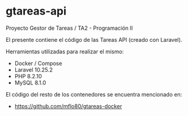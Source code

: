 # gtareas-api

Proyecto Gestor de Tareas / TA2 - Programación II

El presente contiene el código de las Tareas API (creado con Laravel).

Herramientas utilizadas para realizar el mismo:
- Docker / Compose
- Laravel 10.25.2
- PHP 8.2.10
- MySQL 8.1.0

El código del resto de los contenedores se encuentra mencionado en:
- https://github.com/mflo80/gtareas-docker
